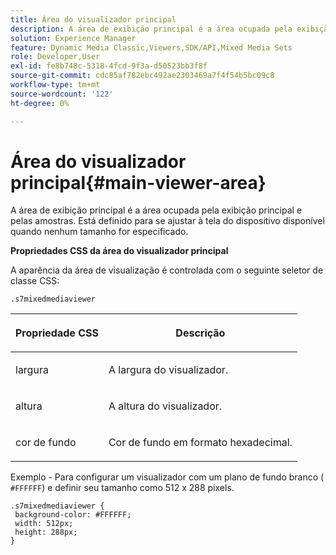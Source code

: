 ```yaml
---
title: Área do visualizador principal
description: A área de exibição principal é a área ocupada pela exibição principal e pelas amostras. Está definido para se ajustar à tela do dispositivo disponível quando nenhum tamanho for especificado.
solution: Experience Manager
feature: Dynamic Media Classic,Viewers,SDK/API,Mixed Media Sets
role: Developer,User
exl-id: fe8b748c-5318-4fcd-9f3a-d50523bb3f8f
source-git-commit: cdc85af782ebc492ae2303469a7f4f54b5bc09c8
workflow-type: tm+mt
source-wordcount: '122'
ht-degree: 0%

---
```


# Área do visualizador principal{#main-viewer-area}

A área de exibição principal é a área ocupada pela exibição principal e pelas amostras. Está definido para se ajustar à tela do dispositivo disponível quando nenhum tamanho for especificado.

<!--<a id="section_061E550C1C1D4DB2BD663A898895B38C"></a>-->

**Propriedades CSS da área do visualizador principal**

A aparência da área de visualização é controlada com o seguinte seletor de classe CSS:

```
.s7mixedmediaviewer 
```

<table id="table_94EE3F5BBE4547C0B4943471CEE7EDE4"> 
 <thead> 
  <tr> 
   <th colname="col1" class="entry"> <p> Propriedade CSS </p> </th> 
   <th colname="col2" class="entry"> <p>Descrição </p> </th> 
  </tr> 
 </thead>
 <tbody> 
  <tr> 
   <td colname="col1"> <p> <span class="codeph"> largura </span> </p> </td> 
   <td colname="col2"> <p>A largura do visualizador. </p> </td> 
  </tr> 
  <tr> 
   <td colname="col1"> <p> <span class="codeph"> altura </span> </p> </td> 
   <td colname="col2"> <p>A altura do visualizador. </p> </td> 
  </tr> 
  <tr> 
   <td colname="col1"> <p> <span class="codeph"> cor de fundo </span> </p> </td> 
   <td colname="col2"> <p> Cor de fundo em formato hexadecimal. </p> </td> 
  </tr> 
 </tbody> 
</table>

Exemplo - Para configurar um visualizador com um plano de fundo branco ( `#FFFFFF`) e definir seu tamanho como 512 x 288 pixels.

```
.s7mixedmediaviewer { 
 background-color: #FFFFFF; 
 width: 512px; 
 height: 288px;  
}
```
